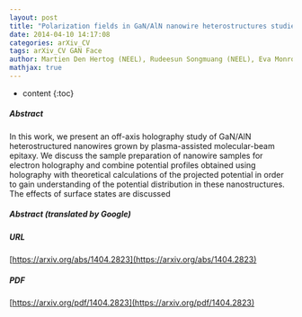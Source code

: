 ```yaml
---
layout: post
title: "Polarization fields in GaN/AlN nanowire heterostructures studied by Off axis holography"
date: 2014-04-10 14:17:08
categories: arXiv_CV
tags: arXiv_CV GAN Face
author: Martien Den Hertog (NEEL), Rudeesun Songmuang (NEEL), Eva Monroy (SP2M - UMR 9002)
mathjax: true
---
```


* content
{:toc}

##### Abstract
In this work, we present an off-axis holography study of GaN/AlN heterostructured nanowires grown by plasma-assisted molecular-beam epitaxy. We discuss the sample preparation of nanowire samples for electron holography and combine potential profiles obtained using holography with theoretical calculations of the projected potential in order to gain understanding of the potential distribution in these nanostructures. The effects of surface states are discussed

##### Abstract (translated by Google)


##### URL
[https://arxiv.org/abs/1404.2823](https://arxiv.org/abs/1404.2823)

##### PDF
[https://arxiv.org/pdf/1404.2823](https://arxiv.org/pdf/1404.2823)

